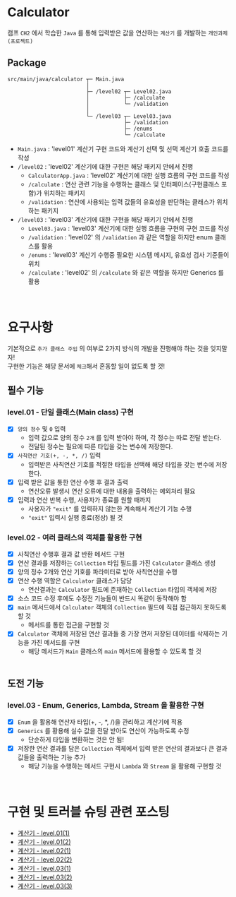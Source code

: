 # Calculator
캠프 `CH2` 에서 학습한 `Java` 를 통해 입력받은 값을 연산하는 `계산기` 를 개발하는 `개인과제(프로젝트)`

## Package
```
src/main/java/calculator ┬─ Main.java
                         │
                         ├─ /level02 ┬─ Level02.java 
                         │           ├─ /calculate
                         │           └─ /validation
                         │
                         └─ /level03 ┬─ Level03.java
                                     ├─ /validation
                                     ├─ /enums
                                     └─ /calculate
```
- `Main.java` : 'level01' 계산기 구현 코드와 계산기 선택 및 선택 계산기 호출 코드를 작성
- `/level02` : 'level02' 계산기에 대한 구현은 해당 패키지 안에서 진행
  - `CalculatorApp.java` : 'level02' 계산기에 대한 실행 흐름의 구현 코드를 작성
  - `/calculate` : 연산 관련 기능을 수행하는 클래스 및 인터페이스(구현클래스 포함)가 위치하는 패키지
  - `/validation` : 연산에 사용되는 입력 값들의 유효성을 판단하는 클래스가 위치하는 패키지
- `/level03` : 'level03' 계산기에 대한 구현을 해당 패키기 안에서 진행
  - `Level03.java` : 'level03' 계산기에 대한 실행 흐름을 구현의 구현 코드를 작성
  - `/validation` : 'level02' 의 `/validation` 과 같은 역할을 하지만 enum 클래스를 활용
  - `/enums` : 'level03' 계산기 수행중 필요한 시스템 메시지, 유효성 검사 기준들이 위치
  - `/calculate` : 'level02' 의 `/calculate` 와 같은 역할을 하지만 Generics 를 활용
    <br/><br/><br/>

# 요구사항
기본적으로 `추가 클래스 주입` 의 여부로 2가지 방식의 개발을 진행해야 하는 것을 잊지말자!<br/>
구현한 기능은 해당 문서에 `체크`해서 혼동할 일이 없도록 할 것!

## 필수 기능
### level.01 - 단일 클래스(Main class) 구현
- [x] `양의 정수` 및 `0` 입력
  - 입력 값으로 양의 정수 `2개` 를 입력 받아야 하며, 각 정수는 따로 전달 받는다.
  - 전달된 정수는 필요에 따른 타입을 갖는 변수에 저장한다.
- [x] `사칙연산 기호(+, -, *, /)` 입력
  - 입력받은 사칙연산 기호를 적절한 타입을 선택해 해당 타입을 갖는 변수에 저장한다.
- [x] 입력 받은 값을 통한 연산 수행 후 결과 출력
  - 연산오류 발생시 연산 오류에 대한 내용을 출력하는 예외처리 필요
- [x] 입력과 연산 반복 수행, 사용자가 종료를 원할 때까지
  - 사용자가 `"exit"` 를 입력하지 않는한 계속해서 계산기 기능 수행
  - `"exit"` 입력시 실행 종료(정상) 될 것

### level.02 - 여러 클래스의 객체를 활용한 구현
- [x] 사칙연산 수행후 결과 값 반환 메서드 구현
- [x] 연산 결과를 저장하는 `Collection` 타입 필드를 가진 `Calculator` 클래스 생성
- [x] 양의 정수 2개와 연산 기호를 파라미터로 받아 사칙연산을 수행
- [x] 연산 수행 역할은 `Calculator` 클래스가 담당
  - 연산결과는 `Calculator` 필드에 존재하는 `Collection` 타입의 객체에 저장
- [x] 소스 코드 수정 후에도 수정전 기능들이 반드시 똑같이 동작해야 함
- [x] `main` 메서드에서 `Calculator` 객체의 `Collection` 필드에 직접 접근하지 못하도록 할 것
  - 메서드를 통한 접근을 구현할 것
- [x] `Calculator` 객체에 저장된 연산 결과들 중 가장 먼저 저장된 데이터를 삭제하는 기능을 가진 메서드를 구현
  - 해당 메서드가 `Main` 클래스의 `main` 메서드에 활용할 수 있도록 할 것
<br/><br/>

## 도전 기능
### level.03 - Enum, Generics, Lambda, Stream 을 활용한 구현
- [x] `Enum` 을 활용해 연산자 타입(+, -, *, /)을 관리하고 계산기에 적용
- [x] `Generics` 를 황용해 실수 값을 전달 받아도 연산이 가능하도록 수정
  - 단순하게 타입을 변환하는 것은 안 됨!
- [x] 저장한 연산 결과를 담은 `Collection` 객체에서 입력 받은 연산의 결과보다 큰 결과 값들을 출력하는 기능 추가
  - 해당 기능을 수행하는 메서드 구현시 `Lambda` 와 `Stream` 을 활용해 구현할 것
<br/><br/><br/>

# 구현 및 트러블 슈팅 관련 포스팅
- [계산기 - level.01(1)](https://development-diary-for-me.tistory.com/116)
- [계산기 - level.01(2)](https://development-diary-for-me.tistory.com/118)
- [계산기 - level.02(1)](https://development-diary-for-me.tistory.com/119)
- [계산기 - level.02(2)](https://development-diary-for-me.tistory.com/121)
- [계산기 - level.03(1)](https://development-diary-for-me.tistory.com/122)
- [계산기 - level.03(2)](https://development-diary-for-me.tistory.com/124)
- [계산기 - level.03(3)](https://development-diary-for-me.tistory.com/125)